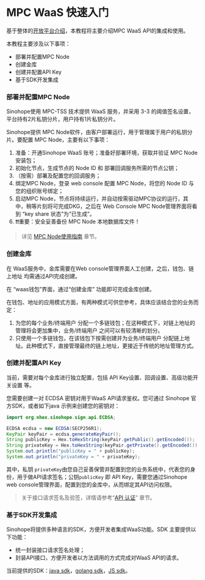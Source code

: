 # MPC WaaS 快速入门

基于整体的[开放平台介绍](/docs/develop/get-started/quick-start)，本教程将主要介绍MPC WaaS API的集成和使用。

本教程主要涉及以下事项：
- 部署并配置MPC Node
- 创建金库
- 创建并配置API Key
- 基于SDK开发集成

### 部署并配置MPC Node

Sinohope使用 MPC-TSS 技术提供 WaaS 服务，并采用 3-3 的阈值签名设置，平台持有2片私钥分片，用户持有1片私钥分片。

Sinohope提供 MPC Node软件，由客户部署运行，用于管理属于用户的私钥分片。要配置 MPC Node，主要有以下事项：

1. 准备：开通Sinohope WaaS 账号；准备好部署环境，获取并验证 MPC Node 安装包；
2. 初始化节点，生成节点的 Node ID 和 部署回调服务所需的节点公钥；
3. （按需）部署及配置您的回调服务；
4. 绑定MPC Node，登录 web console 配置 MPC Node，将您的 Node ID 与您的组织账号绑定；
5. 启动MPC Node，节点将持续运行，并自动按需驱动MPC协议的运行，其中，稍等片刻将可完成DKG，之后在 Web Console MPC Node管理界面将看到 “key share 状态”为“已生成”。
6. ❗️❗️重要：安全妥善备份 MPC Node 本地数据库文件！

> 详见 [MPC Node使用指南](qs-2-node) 章节。

### 创建金库

在 WaaS服务中，金库需要在Web console管理界面人工创建，之后，钱包、链上地址 均需通过API完成创建。

在 “waas钱包”界面，通过“创建金库” 功能即可完成金库创建。

在钱包、地址的应用模式方面，有两种模式可供您参考，具体应该结合您的业务而定：

1. 为您的每个业务/终端用户 分配一个多链钱包；在这种模式下，对链上地址的管理将会更加集中，业务/终端用户 之间可以有较清晰的划分。
2. 只使用一个多链钱包，在该钱包下按需创建并为业务/终端用户 分配链上地址。此种模式下，直接管理最终的链上地址，更接近于传统的地址管理方式。


### 创建并配置API Key

当前，需要对每个金库进行独立配置，包括 API Key设置、回调设置、高级功能开关设置 等。

您需要创建一对 ECDSA 密钥对用于WaaS API请求鉴权。您可通过 Sinohope 官方SDK，或者如下java 示例来创建您的密钥对：

```java
import org.nhex.sinohope.sign.api.ECDSA;

ECDSA ecdsa = new ECDSA(SECP256R1);
KeyPair keyPair = ecdsa.generateKeyPair();
String publicKey = Hex.toHexString(keyPair.getPublic().getEncoded());
String privateKey = Hex.toHexString(keyPair.getPrivate().getEncoded());
System.out.println("publicKey = " + publicKey);
System.out.println("privateKey = " + privateKey);
```

其中，私钥 `privateKey`由您自己妥善保管并配置到您的业务系统中，代表您的身份，用于做API请求签名；公钥`publicKey` 即 API Key，需要您通过Sinohope web console管理界面，配置到您的金库中，从而绑定其API访问权限。

> 关于接口请求签名及验签，详情请参考“[API 认证](/docs/develop/get-started/general)” 章节。

### 基于SDK开发集成

Sinohope将提供多种语言的SDK，方便开发者集成WaaS功能。SDK 主要提供以下功能：

- 统一封装接口请求签名处理；
- 封装API接口，方便开发者以方法调用的方式完成对WaaS API的请求。

当前提供的SDK：[java sdk](https://github.com/sinohope/sinohope-java-api)，[golang sdk](https://github.com/sinohope/golang-sdk)，[JS sdk](https://github.com/sinohope/js-sdk)。

